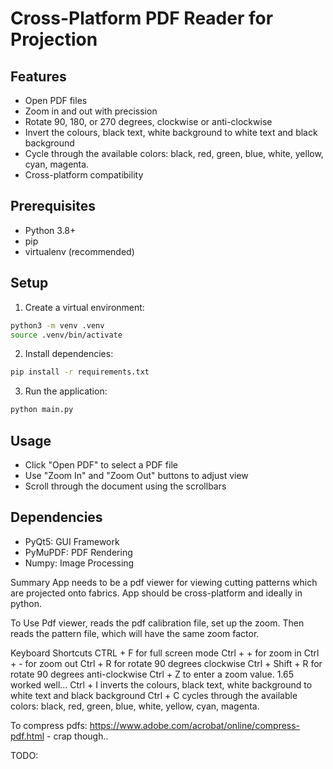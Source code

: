 # Cross-Platform PDF Reader for Projection

## Features

- Open PDF files
- Zoom in and out with precission
- Rotate 90, 180, or 270 degrees, clockwise or anti-clockwise
- Invert the colours, black text, white background to white text and black background
- Cycle through the available colors: black, red, green, blue, white, yellow, cyan, magenta.
- Cross-platform compatibility

## Prerequisites

- Python 3.8+
- pip
- virtualenv (recommended)

## Setup

1. Create a virtual environment:

```bash
python3 -m venv .venv
source .venv/bin/activate
```

2. Install dependencies:

```bash
pip install -r requirements.txt
```

3. Run the application:

```bash
python main.py
```

## Usage

- Click "Open PDF" to select a PDF file
- Use "Zoom In" and "Zoom Out" buttons to adjust view
- Scroll through the document using the scrollbars

## Dependencies

- PyQt5: GUI Framework
- PyMuPDF: PDF Rendering
- Numpy: Image Processing

Summary
App needs to be a pdf viewer for viewing cutting patterns which are projected onto fabrics. App should be cross-platform and ideally in python.

To Use
Pdf viewer, reads the pdf calibration file, set up the zoom. Then reads the pattern file, which will have the same zoom factor.

Keyboard Shortcuts
CTRL + F for full screen mode
Ctrl + + for zoom in
Ctrl + - for zoom out
Ctrl + R for rotate 90 degrees clockwise
Ctrl + Shift + R for rotate 90 degrees anti-clockwise
Ctrl + Z to enter a zoom value. 1.65 worked well...
Ctrl + I inverts the colours, black text, white background to white text and black background
Ctrl + C cycles through the available colors: black, red, green, blue, white, yellow, cyan, magenta.

To compress pdfs: https://www.adobe.com/acrobat/online/compress-pdf.html - crap though..

TODO:
